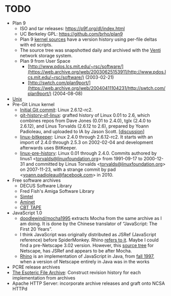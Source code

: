 # TODO

- Plan 9
  - ISO and tar releases: https://p9f.org/dl/index.html
  - UC Berkeley GPL: https://github.com/brho/plan9
  - Plan 9 [kernel sources](https://9p.io/sources/extra/9hist/) have a version
    history using per-file deltas with ed scripts.
  - The source tree was snapshotted daily and archived with the [Venti](https://9p.io/sys/doc/venti/venti.html)
    network storage system.
  - Plan 9 from User Space
    - [http://www.pdos.lcs.mit.edu/~rsc/software/](https://web.archive.org/web/20030625153911/http://www.pdos.lcs.mit.edu/~rsc/software/)
      (2003-02-21)
    - [http://swtch.com/plan9port/](https://web.archive.org/web/20040411104231/http://swtch.com/plan9port/)
      (2004-08-08)
- [Unix](https://www.tuhs.org/Archive/Distributions/Research/)
- Pre-Git Linux kernel
  - [Initial Git commit](https://github.com/torvalds/linux/commit/1da177e4c3f41524e886b7f1b8a0c1fc7321cac2):
    Linux 2.6.12-rc2.
  - [git-history-of-linux](https://archive.org/details/git-history-of-linux):
    grafted history of Linux 0.01 to 2.6, which combines repos from Dave Jones
    (0.01 to 2.4.0), tglx (2.4.0 to 2.6.12), and Linus Torvalds (2.6.12 to 2.6),
    prepared by Yoann Padioleau, and uploaded to IA by Jason Scott.
    [[discussion](https://news.ycombinator.com/item?id=39951375)]
  - [linux-bitkeeper](https://github.com/dmgerman/linux-bitkeeper):
    Linux 2.4.0 through 2.6.12-rc2.
    It starts with an import of 2.4.0 through 2.5.3 on 2002-02-04 and
    development afterwards uses BitKeeper.
  - [linux-pre-history](https://github.com/dmgerman/linux-pre-history):
    Linux 0.01 through 2.4.0.
    Commits authored by linus1 \<torvalds@linuxfoundation.org> from 1991-09-17 to 2000-12-31
    and committed by Linus Torvalds \<torvalds@linuxfoundation.org> on 2007-11-23,
    with a strange commit by pad \<yoann.padioleau@facebook.com> in 2010.
- Free software archives
  - DECUS Software Library
  - Fred Fish's Amiga Software Library
  - [Simtel](https://en.wikipedia.org/wiki/Simtel)
  - [Aminet](https://en.wikipedia.org/wiki/Aminet)
  - [CBT TAPE](https://www.cbttape.org/)
- JavaScript 1.0
  - [doodlewind/mocha1995](https://github.com/doodlewind/mocha1995) extracts
    Mocha from the same archive as I am doing. It is done by the Chinese
    translator of “JavaScript: The First 20 Years”.
  - I think JavaScript was originally distributed as JSRef (JavaScript
    reference) before SpiderMonkey. Rhino [refers to it](https://web.mit.edu/javascript/arch/i386_rh9/build/README.html).
    Maybe I could find a pre-Netscape 3.02 version. However, this [source tree](https://github.com/zii/netscape/tree/master/js/ref)
    for Netscape, has JSRef and appears to be after Mocha.
  - [Rhino](https://web.mit.edu/javascript/doc/rhino/index.html) is an
    implementation of JavaScript in Java, from [fall 1997](https://web.mit.edu/javascript/doc/rhino/history.html),
    when a version of Netscape entirely in Java was in the works
- PCRE release archives
- [The Esoteric File Archive](https://esolangs.org/wiki/The_Esoteric_File_Archive):
  Construct revision history for each implementation from archives
- Apache HTTP Server: incorporate archive releases and graft onto NCSA HTTPd
